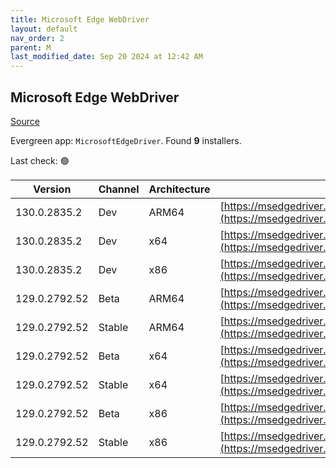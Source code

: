 ```yaml
---
title: Microsoft Edge WebDriver
layout: default
nav_order: 2
parent: M
last_modified_date: Sep 20 2024 at 12:42 AM
---
```


## Microsoft Edge WebDriver

[Source](https://www.microsoft.com/edge)

Evergreen app: `MicrosoftEdgeDriver`. Found **9** installers.

Last check: 🟢

| Version       | Channel | Architecture | URI                                                                                                                                            |
| ------------- | ------- | ------------ | ---------------------------------------------------------------------------------------------------------------------------------------------- |
| 130.0.2835.2  | Dev     | ARM64        | [https://msedgedriver.azureedge.net/130.0.2835.2/edgedriver_arm64.zip](https://msedgedriver.azureedge.net/130.0.2835.2/edgedriver_arm64.zip)   |
| 130.0.2835.2  | Dev     | x64          | [https://msedgedriver.azureedge.net/130.0.2835.2/edgedriver_win64.zip](https://msedgedriver.azureedge.net/130.0.2835.2/edgedriver_win64.zip)   |
| 130.0.2835.2  | Dev     | x86          | [https://msedgedriver.azureedge.net/130.0.2835.2/edgedriver_win32.zip](https://msedgedriver.azureedge.net/130.0.2835.2/edgedriver_win32.zip)   |
| 129.0.2792.52 | Beta    | ARM64        | [https://msedgedriver.azureedge.net/129.0.2792.52/edgedriver_arm64.zip](https://msedgedriver.azureedge.net/129.0.2792.52/edgedriver_arm64.zip) |
| 129.0.2792.52 | Stable  | ARM64        | [https://msedgedriver.azureedge.net/129.0.2792.52/edgedriver_arm64.zip](https://msedgedriver.azureedge.net/129.0.2792.52/edgedriver_arm64.zip) |
| 129.0.2792.52 | Beta    | x64          | [https://msedgedriver.azureedge.net/129.0.2792.52/edgedriver_win64.zip](https://msedgedriver.azureedge.net/129.0.2792.52/edgedriver_win64.zip) |
| 129.0.2792.52 | Stable  | x64          | [https://msedgedriver.azureedge.net/129.0.2792.52/edgedriver_win64.zip](https://msedgedriver.azureedge.net/129.0.2792.52/edgedriver_win64.zip) |
| 129.0.2792.52 | Beta    | x86          | [https://msedgedriver.azureedge.net/129.0.2792.52/edgedriver_win32.zip](https://msedgedriver.azureedge.net/129.0.2792.52/edgedriver_win32.zip) |
| 129.0.2792.52 | Stable  | x86          | [https://msedgedriver.azureedge.net/129.0.2792.52/edgedriver_win32.zip](https://msedgedriver.azureedge.net/129.0.2792.52/edgedriver_win32.zip) |
